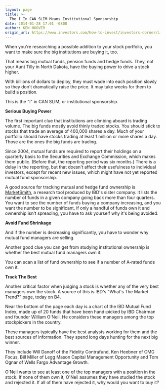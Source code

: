 ```yaml
---
layout: page
title: >-
  The I In CAN SLIM Means Institutional Sponsorship
date: 2014-01-28 17:01 -0800
author: KEN HOOVER
origin_url: https://www.investors.com/how-to-invest/investors-corner/i-in-can-slim-methodology/
---
```


When you're researching a possible addition to your stock portfolio, you want to make sure the big institutions are buying it, too.

That means big mutual funds, pension funds and hedge funds. They, not your Aunt Tilly in North Dakota, have the buying power to drive a stock higher.

With billions of dollars to deploy, they must wade into each position slowly so they don't dramatically raise the price. It may take weeks for them to build a position.

This is the "I" in CAN SLIM, or institutional sponsorship.

**Serious Buying Power**

The first important clue that institutions are climbing aboard is trading volume. The big funds mostly avoid thinly traded stocks. You should stick to stocks that trade an average of 400,000 shares a day. Much of your portfolio should have stocks trading at least 1 million or more shares a day. Those are the ones the big funds are trading.

Since 2004, mutual funds are required to report their holdings on a quarterly basis to the Securities and Exchange Commission, which makes them public. (Before that, the reporting period was six months.) There is a delay in the reporting, but that doesn't affect their usefulness to individual investors, except for recent new issues, which might have not yet reported mutual fund sponsorship.

A good source for tracking mutual and hedge fund ownership is [MarketSmith](http://www.marketsmith.com), a research tool produced by IBD's sister company. It lists the number of funds in a given company going back more than four quarters. You want to see the number of funds buying a company increasing, and you want the number to be significant. If only a handful of funds own it and ownership isn't spreading, you have to ask yourself why it's being avoided.

**Avoid Fund Shrinkage**

And if the number is decreasing significantly, you have to wonder why mutual fund managers are selling.

Another good clue you can get from studying institutional ownership is whether the best mutual fund managers own it.

You can scan a list of fund ownership to see if a number of A-rated funds own it.

**Track The Best**

Another critical factor when judging a stock is whether any of the very best managers own the stock. A source of this is IBD's "What's The Market Trend?" page, today on B4.

Near the bottom of the page each day is a chart of the IBD Mutual Fund Index, made up of 20 funds that have been hand-picked by IBD Chairman and founder William O'Neil. He considers these managers among the top stockpickers in the country.

These managers typically have the best analysts working for them and the best sources of information. They spend long days hunting for the next big winner.

They include Will Danoff of the Fidelity Contrafund, Ken Heebner of CMG Focus, Bill Miller of Legg Mason Capital Management Opportunity and Tom Ognar of Wells Fargo Advantage Growth.

O'Neil wants to see at least one of the top managers with a position in the stock. If none of them own it, O'Neil assumes they have studied the stock and rejected it. If all of them have rejected it, why would you want to buy it?
